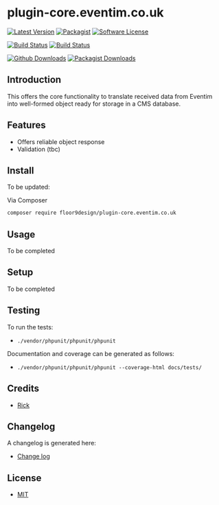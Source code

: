 # plugin-core.eventim.co.uk

[![Latest Version](https://img.shields.io/github/v/release/floor9design-ltd/plugin-core.eventim.co.uk?include_prereleases&style=plastic)](https://github.com/floor9design-ltd/plugin-core.eventim.co.uk/releases)
[![Packagist](https://img.shields.io/packagist/v/floor9design/plugin-core.eventim.co.uk?style=plastic)](https://packagist.org/packages/floor9design/plugin-core.eventim.co.uk)
[![Software License](https://img.shields.io/badge/license-MIT-brightgreen.svg?style=plastic)](LICENCE.md)

[![Build Status](https://img.shields.io/travis/floor9design-ltd/plugin-core.eventim.co.uk?style=plastic)](https://travis-ci.com/github/floor9design-ltd/plugin-core.eventim.co.uk)
[![Build Status](https://img.shields.io/codecov/c/github/floor9design-ltd/plugin-core.eventim.co.uk?style=plastic)](https://codecov.io/gh/floor9design-ltd/plugin-core.eventim.co.uk)

[![Github Downloads](https://img.shields.io/github/downloads/floor9design-ltd/plugin-core.eventim.co.uk/total?style=plastic)](https://github.com/floor9design-ltd/plugin-core.eventim.co.uk)
[![Packagist Downloads](https://img.shields.io/packagist/dt/floor9design/plugin-core.eventim.co.uk?style=plastic)](https://packagist.org/packages/floor9design/plugin-core.eventim.co.uk)


## Introduction

This offers the core functionality to translate received data from Eventim into well-formed object ready for storage in 
a CMS database.

## Features

* Offers reliable object response
* Validation (tbc)

## Install

To be updated: 

Via Composer

``` bash
composer require floor9design/plugin-core.eventim.co.uk
```

## Usage

To be completed

## Setup

To be completed

## Testing

To run the tests: 

* `./vendor/phpunit/phpunit/phpunit`

Documentation and coverage can be generated as follows:

* `./vendor/phpunit/phpunit/phpunit --coverage-html docs/tests/`

## Credits

- [Rick](https://github.com/elb98rm)

## Changelog

A changelog is generated here:

* [Change log](CHANGELOG.md)

## License

* [MIT](LICENCE.md)